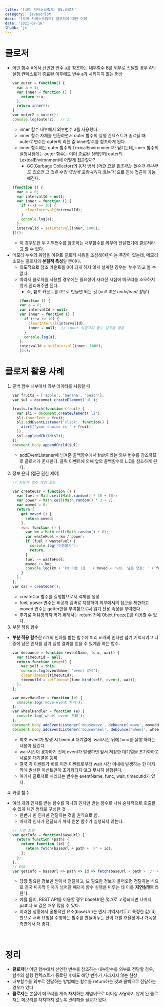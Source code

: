 ```yaml
---
title: '[코어 자바스크립트] 05.클로저'
category: 'javascript'
desc: '[코어 자바스크립트] 클로저에 대한 이해'
date: '2021-07-16'
thumb: 'js'
---
```


# 클로저
- 어떤 함수 A에서 선언한 변수 a를 참조하는 내부함수 B를 외부로 전달할 경우 A의 실행 컨텍스트가 종료된 이후에도 변수 a가 사라지지 않는 현상
  ``` javascript
  var outer = function() {
    var a = 1;
    var inner = function () {
      return ++a;
    };
    return inner();
  }
  var outer2 = outer();
  console.log(outer2);  // 2
  ```
  - inner 함수 내부에서 외부변수 a를 사용했다.
  - inner 함수 자체를 반환하면서 outer 함수의 실행 컨텍스트가 종료될 때 outer2 변수는 outer의 리턴 값 inner함수를 참조하게 된다.
  - inner 함수에는 outer 함수의 LexicalEnvironment가 담기는데, inner 함수의 실행시점에는 outer 함수는 이미 종료된 상태인데 outer의 LexicalEnvironment에 어떻게 접근할까?
    - GC(Garbage Collector)의 동작 방식 (*어떤 값을 참조하는 변수가 하나라도 있으면 그 값은 수집 대상에 포함시키지 않는다* )으로 인해 접근이 가능해진다.
  ``` javascript
  (function () {
    var a = 0;
    var intervalId = null;
    var inner = function () {
      if (++a >= 10) {
        clearInterval(intervalId);
      }
      console.log(a);
    };
    intervalId = setInterval(inner, 1000);
  })();
  ```
    - 이 경우또한 두 지역변수를 참조하는 내부함수를 외부에 전달했기에 클로저라고 할 수 있다.
- 메모리 누수의 위험을 이유로 클로저 사용을 조심해야한다는 주장이 있는데, 메모리 소모는 클로저의 **본질적 특성**일 뿐이다.
  - 의도적으로 참조 카운트를 0이 되게 하지 않게 설계한 경우는 '누수'라고 볼 수 없다.
  - 따라서 클로저를 사용할 경우에는 필요성이 사라진 시점에 메모리를 소모하지 않게 관리해주면 된다.
    - 즉, 참조 카운트를 0으로 만들면 되는 것 (*null 혹은 undefined 할당* )
    ``` javascript
    (function () {
    var a = 0;
    var intervalId = null;
    var inner = function () {
      if (++a >= 10) {
        clearInterval(intervalId);
        inner = null;  // inner 식별자의 함수 참조를 끊음
      }
      console.log(a);
    };
    intervalId = setInterval(inner, 1000);
    })();
    ```
# 클로저 활용 사례
1. 콜백 함수 내부에서 외부 데이터를 사용할 때
   ``` javascript
   var fruits = ['apple', 'banana', 'peach'];
   var $ul = documnet.createElement('ul');

   fruits.forEach(function (fruit) {
     var $li = document.createElement('li');
     $li.innerText = fruit;
     $li.addEventListener('click', function() {
       alert('your choice is ' + fruit);
     });
     $ul.applendChild($li);
   });
   document.body.appendChild($ul);
   ```
     - addEventListener에 넘겨준 콜백함수에서 fruit이라는 외부 변수를 참조하므로 클로저가 존재한다. 클릭 이벤트에 의해 앞의 콜백함수의 L.E를 참조하게 된다.
2. 정보 은닉 (접근 권한 제어)
   ``` javascript
   // 자동차 경주 게임 코드

   var createCar = function () {
     var fuel = Math.ceil(Math.random() * 10 + 10);
     var power = Math.ceil(Math.random() * 3 + 2);
     var moved = 0;
     return {
       get moved () {
         return moved;
       },
       run: function () {
         var km = Math.ceil(Math.random() * 6);
         var wasteFuel = km / power;
         if (fuel < wasteFuel) {
           console.log('이동불가');
           return;
         }
         fuel -= wasteFuel;
         moved += km;
         console.log(km + 'km 이동 (총 ' + moved + 'km). 남은 연료: ' + fuel);
       }
     };
   };
   var car = createCar();
   ```
     - createCar 함수를 실행함으로서 객체를 생성
     - fuel, power 변수는 비공개 멤버로 지정하여 외부에서의 접근을 제한하고 moved 변수는 getter만을 부여함으로써 읽기 전용 속성을 부여했다.
     - 추가로 어뷰징까지 막기 위해서는 return 전에 Objct.freeze()를 이용할 수 있다.
3. 부분 적용 함수
- **부분 적용 함수**란 n개의 인자를 받는 함수에 미리 m개의 인자만 넘겨 기억시키고 나중에 남은 인자를 넘겨 실행 결과를 얻을 수 있게끔 하는 함수.  

   ``` javascript
   var debounce = function (eventName, func, wait) {
     var timeoutId = null;
     return function (event) {
       var self = this;
       console.log(eventName, 'event 발생');
       clearTimeout(timeoutId);
       timeoutId = setTimeout(func.bind(self, event), wait);
     };
   };

   var moveHandler = function (e) {
     console.log('move event 처리');
   };
   var wheelHandler = function (e) {
     console.log('wheel event 처리');
   };
   document.body.addEventListener('mousemove', debounce('move', movedHandler, 500));
   document.body.addEventListener('mousewheel', debounce('wheel', wheelHandler, 700));
   ```
   - 최초 event가 발생 시 timeout 대기열에 'wait시간 뒤에 func를 실행'하라는 내용이 담긴다.
   - wait시간이 경과하기 전에 event가 발생하면 앞서 저장한 대기열을 초기화하고 새로운 대기열을 등록
   - 결국 각 이벤트가 바로 이전 이벤트로부터 wait 시간 이내에 발생하는 한 마지막에 발생한 이벤트만이 초기화되지 않고 무사히 실행된다.
   - 여기서 클로저로 처리되는 변수는 eventName, func, wait, timeoutId가 있다.
4. 커링 함수
  - 여러 개의 인자를 받는 함수를 하나의 인자만 받는 함수로 나눠 순차적으로 호출될 수 있게 체인 형태로 구성한 것
    - 한번에 한 인자만 전달하는 것을 원칙으로 함.
    - 마지막 인자가 전달되기 까지 원본 함수가 실행되지 않는다.
    ``` javascript
    // 지연 실행
    var getInfo = function(baseUrl) {
      return function (path) {
        return function (id) {
          return fetch(baseUrl + path + '/' + id);
        };
      };
    };
    // ES6
    var getInfo = baseUrl => path => id => fetch(baseUrl + path + '/' + id);
    ```
    - 당장 필요한 정보만 받아서 전달하고, 또 필요한 정보가 들어오면 전달하는 식으로 결국 마지막 인자가 넘어갈 때까지 함수 실행을 미루는 데 이를 **지연실행**이라 한다.
    - 예를 들어, REST API를 이용할 경우 baseUrl은 몇개로 고정되지만 나머지 path나 id 값은 매우 많을 수 있다.
    - 이러한 상황에서 공통적인 요소(baseUrl)는 먼저 기억시켜두고 특정한 값(id)만으로 서버 요청을 수행하는 함수를 만들어두는 편이 개발 효율성이나 가독성 측면에서 더 좋다.

  &nbsp;
# 정리
- **클로저**란 어떤 함수에서 선언한 변수를 참조하는 내부함수를 외부로 전달할 경우, 함수의 실행 컨텍스트가 종료된 후에도 해당 변수가 사라지지 않는 현상
- 내부함수를 외부로 전달하는 방법에는 함수를 return하는 것과 콜백으로 전달하는 경우가 있다.
- **클로저**는 본질이 메모리를 계속 차지하는 개념이므로 더이상 사용하지 않게 된 클로저는 메모리를 차지하지 않도록 관리해줄 필요가 있다.

